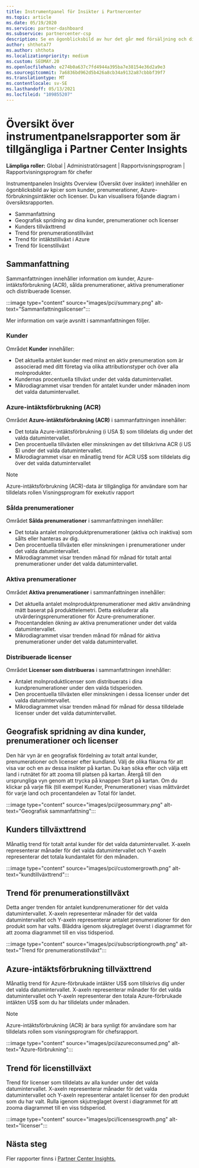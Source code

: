 ```yaml
---
title: Instrumentpanel för Insikter i Partnercenter
ms.topic: article
ms.date: 05/19/2020
ms.service: partner-dashboard
ms.subservice: partnercenter-csp
description: Se en ögonblicksbild av hur det går med försäljning och distribution, kundtillväxt och intäktstillväxt med licenser, prenumerationer och Azure-förbrukning.
author: shthota77
ms.author: shthota
ms.localizationpriority: medium
ms.custom: SEOMAY.20
ms.openlocfilehash: e274b0a637c7fd4944a395ba7e38154e36d2a9e3
ms.sourcegitcommit: 7a6836bd962d5b426a8cb34a9132a87cbbbf39f7
ms.translationtype: MT
ms.contentlocale: sv-SE
ms.lasthandoff: 05/13/2021
ms.locfileid: "109855207"
---
```

# <a name="overview-dashboard-reports-available-in-partner-center-insights"></a>Översikt över instrumentpanelsrapporter som är tillgängliga i Partner Center Insights
 
**Lämpliga roller:** Global | Administratörsagent | Rapportvisningsprogram | Rapportvisningsprogram för chefer

Instrumentpanelen Insights Overview (Översikt över insikter) innehåller en ögonblicksbild av kpi:er som kunder, prenumerationer, Azure-förbrukningsintäkter och licenser. Du kan visualisera följande diagram i översiktsrapporten.

- Sammanfattning  
- Geografisk spridning av dina kunder, prenumerationer och licenser  
- Kunders tillväxttrend 
- Trend för prenumerationstillväxt 
- Trend för intäktstillväxt i Azure 
- Trend för licenstillväxt 

## <a name="summary"></a>Sammanfattning

Sammanfattningen innehåller information om kunder, Azure-intäktsförbrukning (ACR), sålda prenumerationer, aktiva prenumerationer och distribuerade licenser. 

:::image type="content" source="images/pci/summary.png" alt-text="Sammanfattningslicenser":::

Mer information om varje avsnitt i sammanfattningen följer.

### <a name="customers"></a>Kunder

Området **Kunder** innehåller:

- Det aktuella antalet kunder med minst en aktiv prenumeration som är associerad med ditt företag via olika attributionstyper och över alla molnprodukter.
- Kundernas procentuella tillväxt under det valda datumintervallet.
- Mikrodiagrammet visar trenden för antalet kunder under månaden inom det valda datumintervallet.

### <a name="azure-consumed-revenue-acr"></a>Azure-intäktsförbrukning (ACR)

Området **Azure-intäktsförbrukning (ACR)** i sammanfattningen innehåller:

- Det totala Azure-intäktsförbrukning (i USA $) som tilldelats dig under det valda datumintervallet.
- Den procentuella tillväxten eller minskningen av det tillskrivna ACR (i US $) under det valda datumintervallet.
- Mikrodiagrammet visar en månatlig trend för ACR US$ som tilldelats dig över det valda datumintervallet 

> [!NOTE]
> Azure-intäktsförbrukning (ACR)-data är tillgängliga för användare som har tilldelats rollen Visningsprogram för exekutiv rapport 
 
### <a name="subscriptions-sold"></a>Sålda prenumerationer

Området **Sålda prenumerationer** i sammanfattningen innehåller:

- Det totala antalet molnproduktprenumerationer (aktiva och inaktiva) som sålts eller hanteras av dig.  
- Den procentuella tillväxten eller minskningen i prenumerationer under det valda datumintervallet.
- Mikrodiagrammet visar trenden månad för månad för totalt antal prenumerationer under det valda datumintervallet.

### <a name="active-subscriptions"></a>Aktiva prenumerationer

Området **Aktiva prenumerationer** i sammanfattningen innehåller:

- Det aktuella antalet molnproduktprenumerationer med aktiv användning mätt baserat på produkttelemetri. Detta exkluderar alla utvärderingsprenumerationer för Azure-prenumerationer.  
- Procentandelen ökning av aktiva prenumerationer under det valda datumintervallet.
- Mikrodiagrammet visar trenden månad för månad för aktiva prenumerationer under det valda datumintervallet.
 
### <a name="licenses-deployed"></a>Distribuerade licenser

Området **Licenser som distribueras** i sammanfattningen innehåller:
 
- Antalet molnproduktlicenser som distribuerats i dina kundprenumerationer under den valda tidsperioden. 
- Den procentuella tillväxten eller minskningen i dessa licenser under det valda datumintervallet. 
- Mikrodiagrammet visar trenden månad för månad för dessa tilldelade licenser under det valda datumintervallet.

## <a name="geographical-spread-of-your-customers-subscriptions-and-licenses"></a>Geografisk spridning av dina kunder, prenumerationer och licenser

Den här vyn är en geografisk fördelning av totalt antal kunder, prenumerationer och licenser efter kundland. Välj de olika flikarna för att visa var och en av dessa insikter på kartan. Du kan söka efter och välja ett land i rutnätet för att zooma till platsen på kartan. Återgå till den ursprungliga vyn genom att trycka på knappen Start på kartan. Om du klickar på varje flik (till exempel Kunder, Prenumerationer) visas måttvärdet för varje land och procentandelen av Total för landet.  

:::image type="content" source="images/pci/geosummary.png" alt-text="Geografisk sammanfattning":::

## <a name="customers-growth-trend"></a>Kunders tillväxttrend

Månatlig trend för totalt antal kunder för det valda datumintervallet. X-axeln representerar månader för det valda datumintervallet och Y-axeln representerar det totala kundantalet för den månaden. 

:::image type="content" source="images/pci/customergrowth.png" alt-text="kundtillväxttrend":::

## <a name="subscriptions-growth-trend"></a>Trend för prenumerationstillväxt

Detta anger trenden för antalet kundprenumerationer för det valda datumintervallet. X-axeln representerar månader för det valda datumintervallet och Y-axeln representerar antalet prenumerationer för den produkt som har valts. Bläddra igenom skjutreglaget överst i diagrammet för att zooma diagrammet till en viss tidsperiod. 

:::image type="content" source="images/pci/subscriptiongrowth.png" alt-text="Trend för prenumerationstillväxt":::

## <a name="azure-consumed-revenue-growth-trend"></a>Azure-intäktsförbrukning tillväxttrend

Månatlig trend för Azure-förbrukade intäkter US$ som tillskrivs dig under det valda datumintervallet. X-axeln representerar månader för det valda datumintervallet och Y-axeln representerar den totala Azure-förbrukade intäkten US$ som du har tilldelats under månaden.

> [!NOTE]
> Azure-intäktsförbrukning (ACR) är bara synligt för användare som har tilldelats rollen som visningsprogram för chefsrapport. 

:::image type="content" source="images/pci/azureconsumed.png" alt-text="Azure-förbrukning":::

## <a name="licenses-growth-trend"></a>Trend för licenstillväxt
 
Trend för licenser som tilldelats av alla kunder under det valda datumintervallet. X-axeln representerar månader för det valda datumintervallet och Y-axeln representerar antalet licenser för den produkt som du har valt. Rulla igenom skjutreglaget överst i diagrammet för att zooma diagrammet till en viss tidsperiod.  

:::image type="content" source="images/pci/licensesgrowth.png" alt-text="licenser":::

## <a name="next-steps"></a>Nästa steg

Fler rapporter finns i [Partner Center Insights.](partner-center-insights.md)

